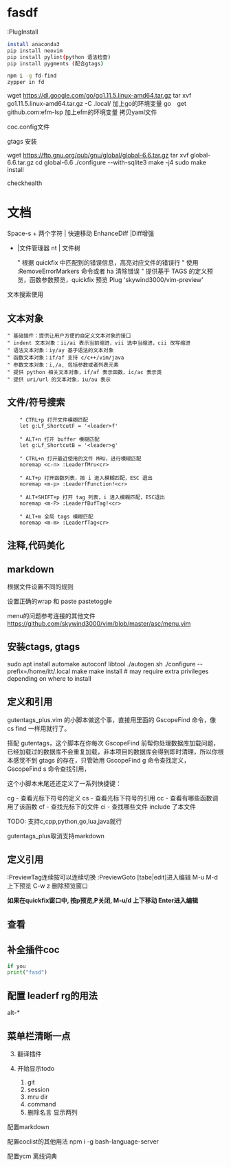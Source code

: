 # fasdf

:PlugInstall

```sh
install anaconda3
pip install neovim
pip install pylint(python 语法检查)
pip install pygments (配合gtags)

npm i -g fd-find
zypper in fd
```

wget https://dl.google.com/go/go1.11.5.linux-amd64.tar.gz
tar xvf go1.11.5.linux-amd64.tar.gz -C .local/
加上go的环境变量
go　get github.com:efm-lsp
加上efm的环境变量
拷贝yaml文件

coc.config文件


gtags 安装

wget https://ftp.gnu.org/pub/gnu/global/global-6.6.tar.gz
tar xvf global-6.6.tar.gz
cd global-6.6
./configure --with-sqlite3
make -j4
sudo make install

checkhealth



# 文档

Space-s + 两个字符 | 快速移动
EnhanceDiff   |Diff增强
- |文件管理器
<space>nt | 文件树


    " 根据 quickfix 中匹配到的错误信息，高亮对应文件的错误行
    " 使用 :RemoveErrorMarkers 命令或者 <space>ha 清除错误
    " 提供基于 TAGS 的定义预览，函数参数预览，quickfix 预览
    Plug 'skywind3000/vim-preview'

文本搜索使用


## 文本对象
    " 基础插件：提供让用户方便的自定义文本对象的接口
    " indent 文本对象：ii/ai 表示当前缩进，vii 选中当缩进，cii 改写缩进
    " 语法文本对象：iy/ay 基于语法的文本对象
    " 函数文本对象：if/af 支持 c/c++/vim/java
    " 参数文本对象：i,/a, 包括参数或者列表元素
    " 提供 python 相关文本对象，if/af 表示函数，ic/ac 表示类
    " 提供 uri/url 的文本对象，iu/au 表示

## 文件/符号搜索

        " CTRL+p 打开文件模糊匹配
        let g:Lf_ShortcutF = '<leader>f'

        " ALT+n 打开 buffer 模糊匹配
        let g:Lf_ShortcutB = '<leader>g'

        " CTRL+n 打开最近使用的文件 MRU，进行模糊匹配
        noremap <c-n> :LeaderfMru<cr>

        " ALT+p 打开函数列表，按 i 进入模糊匹配，ESC 退出
        noremap <m-p> :LeaderfFunction!<cr>

        " ALT+SHIFT+p 打开 tag 列表，i 进入模糊匹配，ESC退出
        noremap <m-P> :LeaderfBufTag!<cr>

        " ALT+m 全局 tags 模糊匹配
        noremap <m-m> :LeaderfTag<cr>

## 注释,代码美化


## markdown


根据文件设置不同的规则



设置正确的wrap 和 paste  pastetoggle

menu的问题参考连接的其他文件
https://github.com/skywind3000/vim/blob/master/asc/menu.vim


## 安装ctags, gtags

sudo apt install automake autoconf libtool
./autogen.sh
./configure --prefix=/home/itt/.local
make
make install # may require extra privileges depending on where to install

## 定义和引用

gutentags_plus.vim 的小脚本做这个事，直接用里面的 GscopeFind 命令，像 cs find 一样用就行了。

搭配 gutentags，这个脚本在你每次 GscopeFind 前帮你处理数据库加载问题，已经加载过的数据库不会重复加载，非本项目的数据库会得到即时清理，所以你根本感觉不到 gtags 的存在，只管始用 GscopeFind g 命令查找定义，GscopeFind s 命令查找引用，


这个小脚本末尾还还定义了一系列快捷键：

<leader>cg - 查看光标下符号的定义
<leader>cs - 查看光标下符号的引用
<leader>cc - 查看有哪些函数调用了该函数
<leader>cf - 查找光标下的文件
<leader>ci - 查找哪些文件 include 了本文件


TODO: 支持c,cpp,python,go,lua,java就行


gutentags_plus取消支持markdown



## 定义引用

:PreviewTag连续按可以连续切换
:PreviewGoto [tabe|edit]进入编辑
M-u M-d 上下预览
C-w z 删除预览窗口

**如果在quickfix窗口中,  按p预览,P关闭, M-u/d 上下移动 Enter进入编辑**


## 查看

## 补全插件coc

```python
if you
print("fasd")
```



## 配置 leaderf rg的用法
alt-*

## 菜单栏清晰一点

3. 翻译插件

1. 开始显示todo
    1. git
    2. session
    3. mru dir
    4. command
    5. 删除名言
    显示两列



配置markdown

配置coclist的其他用法
npm i -g bash-language-server

配置ycm
离线词典

